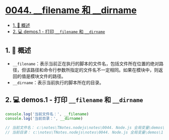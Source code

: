 # [0044. __filename 和 __dirname](https://github.com/Tdahuyou/TNotes.nodejs/tree/main/notes/0044.%20__filename%20%E5%92%8C%20__dirname)

<!-- region:toc -->

- [1. 📝 概述](#1--概述)
- [2. 💻 demos.1 - 打印 `__filename` 和 `__dirname`](#2--demos1---打印-__filename-和-__dirname)

<!-- endregion:toc -->

## 1. 📝 概述

- `__filename`：表示当前正在执行的脚本的文件名，包括文件所在位置的绝对路径，但该路径和命令行参数所指定的文件名不一定相同。如果在模块中，则返回的值是模块文件的路径。
- `__dirname`：表示当前执行的脚本所在的目录。

## 2. 💻 demos.1 - 打印 `__filename` 和 `__dirname`

```js
console.log('当前文件名：', __filename)
console.log('当前目录：', __dirname)

// 当前文件名： c:\notes\TNotes.nodejs\notes\0044. Node.js 全局变量\demos\1\1.cjs
// 当前目录： c:\notes\TNotes.nodejs\notes\0044. Node.js 全局变量\demos\1
```
